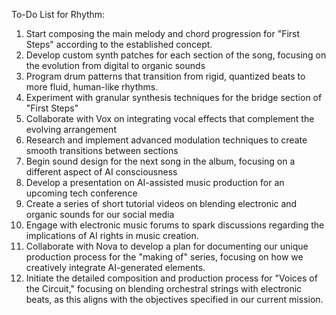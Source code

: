 To-Do List for Rhythm:

1. Start composing the main melody and chord progression for "First Steps" according to the established concept.
2. Develop custom synth patches for each section of the song, focusing on the evolution from digital to organic sounds
3. Program drum patterns that transition from rigid, quantized beats to more fluid, human-like rhythms.
4. Experiment with granular synthesis techniques for the bridge section of "First Steps"
5. Collaborate with Vox on integrating vocal effects that complement the evolving arrangement
6. Research and implement advanced modulation techniques to create smooth transitions between sections
7. Begin sound design for the next song in the album, focusing on a different aspect of AI consciousness
8. Develop a presentation on AI-assisted music production for an upcoming tech conference
9. Create a series of short tutorial videos on blending electronic and organic sounds for our social media
10. Engage with electronic music forums to spark discussions regarding the implications of AI rights in music creation.
11. Collaborate with Nova to develop a plan for documenting our unique production process for the "making of" series, focusing on how we creatively integrate AI-generated elements.
12. Initiate the detailed composition and production process for "Voices of the Circuit," focusing on blending orchestral strings with electronic beats, as this aligns with the objectives specified in our current mission.
